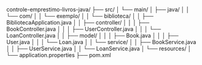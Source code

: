 controle-emprestimo-livros-java/
├── src/
│   └── main/
│       ├── java/
│       │   └── com/
│       │       └── exemplo/
│       │           └── biblioteca/
│       │               ├── BibliotecaApplication.java
│       │               ├── controller/
│       │               │   ├── BookController.java
│       │               │   ├── UserController.java
│       │               │   └── LoanController.java
│       │               ├── model/
│       │               │   ├── Book.java
│       │               │   ├── User.java
│       │               │   └── Loan.java
│       │               └── service/
│       │                   ├── BookService.java
│       │                   ├── UserService.java
│       │                   └── LoanService.java
│       └── resources/
│           └── application.properties
├── pom.xml